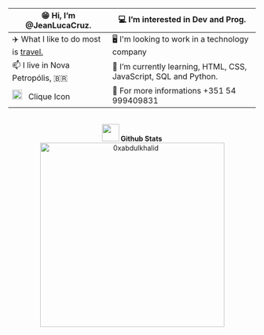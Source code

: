 
  | 😁 Hi, I’m @JeanLucaCruz.        |  💻 I’m interested in Dev and Prog.       |
  | -------------------------------- | ---------------------------------------- |
  | ✈️ What I like to do most is [travel.](https://www.instagram.com/p/BZpMN9xFLG2/) | 🖥️ I'm looking to work in a technology company |
  | 📫 I live in Nova Petropólis, 🇧🇷   | 📜 I’m currently learning, HTML, CSS, JavaScript, SQL and Python.  |
  | <a href="https://www.linkedin.com/in/jean-luca-cruz-8b602b163" target="_blank"> <img src="https://github.com/JeanLucaCruz/JeanLucaCruz/assets/141252023/2896392f-859c-47ff-b156-f515651bd70a" alt="" class="linkedin-icon" style="width: 20px; height: 20px;"></a> &nbsp; Clique Icon |📱 For more informations +351 54 999409831 |
</div>

<br>

<div align="center">
  <img src="https://media.giphy.com/media/iY8CRBdQXODJSCERIr/giphy.gif" width="35"><b> Github Stats </b>
</div>

<div align="center">
  <a href="https://github.com/JeanLucaCruz/">
    <img src="https://github-readme-stats.vercel.app/api/top-langs?username=JeanLucaCruz&show_icons=true&locale=en&layout=compact&line_height=20&title_color=7A7ADB&icon_color=2234AE&text_color=D3D3D3&bg_color=0,000000,130F40" width="375"  alt="0xabdulkhalid"/>
  </a>
</div>






